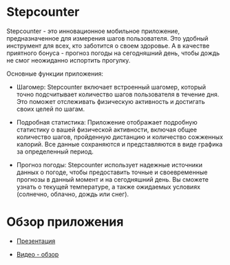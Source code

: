 # Stepcounter
Stepcounter - это инновационное мобильное приложение, предназначенное для измерения шагов пользователя. Это удобный инструмент для всех, кто заботится о своем здоровье. А в качестве приятного бонуса - прогноз погоды на сегодняшний день, чтобы дождь не смог неожиданно испортить прогулку.

Основные функции приложения:

* Шагомер: Stepcounter включает встроенный шагомер, который точно подсчитывает количество шагов пользователя в течение дня. Это поможет отслеживать физическую активность и достигать своих целей по шагам.

* Подробная статистика: Приложение отображает подробную статистику о вашей физической активности, включая общее количество шагов, пройденную дистанцию и количество сожженных калорий. Все данные сохраняются и представляются в виде графика за определенный период.

* Прогноз погоды: Stepcounter использует надежные источники данных о погоде, чтобы предоставить точные и своевременные прогнозы в данный момент и на сегодняшний день. Вы сможете узнать о текущей температуре, а также ожидаемых условиях (солнечно, облачно, дождь или снег).

# Обзор приложения

* [Презентация](https://github.com/polyafedosova/stepcounter/blob/master/documentation/%D0%9F%D1%80%D0%B5%D0%B7%D0%B5%D0%BD%D1%82%D0%B0%D1%86%D0%B8%D1%8F%20%D1%88%D0%B0%D0%B3%D0%BE%D0%BC%D0%B5%D1%80.pdf)<br />

* [Видео - обзор](https://disk.yandex.ru/client/disk/%D0%A8%D0%B0%D0%B3%D0%BE%D0%BC%D0%B5%D1%80?idApp=client&dialog=slider&idDialog=%2Fdisk%2F%D0%A8%D0%B0%D0%B3%D0%BE%D0%BC%D0%B5%D1%80%2F%D0%A8%D0%B0%D0%B3%D0%BE%D0%BC%D0%B5%D1%80.mp4)<br />

